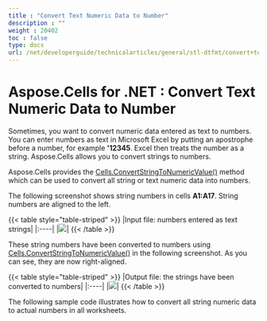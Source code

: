 ```yaml
---
title : "Convert Text Numeric Data to Number" 
description : "" 
weight : 20402 
toc : false
type: docs
url: /net/developerguide/technicalarticles/general/stl-dtfmt/convert+text+numeric+data+to+number/
---
```


# Aspose.Cells for .NET : Convert Text Numeric Data to Number


Sometimes, you want to convert numeric data entered as text to numbers. You can enter numbers as text in Microsoft Excel by putting an apostrophe before a number, for example **'12345**. Excel then treats the number as a string. Aspose.Cells allows you to convert strings to numbers.

Aspose.Cells provides the [Cells.ConvertStringToNumericValue()](https://apireference.aspose.com/net/cells/aspose.cells/cells/methods/convertstringtonumericvalue) method which can be used to convert all string or text numeric data into numbers.

The following screenshot shows string numbers in cells **A1:A17**. String numbers are aligned to the left.

{{< table style="table-striped" >}}
|Input file: numbers entered as text strings|
|:----|
|![](https://docs2.aspose.com/cells/net/attachments/5017715/5112588.png)|
{{< /table >}}

These string numbers have been converted to numbers using [Cells.ConvertStringToNumericValue()](https://apireference.aspose.com/net/cells/aspose.cells/cells/methods/convertstringtonumericvalue) in the following screenshot. As you can see, they are now right-aligned.

{{< table style="table-striped" >}}
|Output file: the strings have been converted to numbers|
|:----|
|![](https://docs2.aspose.com/cells/net/attachments/5017715/5112587.png)|
{{< /table >}}

The following sample code illustrates how to convert all string numeric data to actual numbers in all worksheets.

